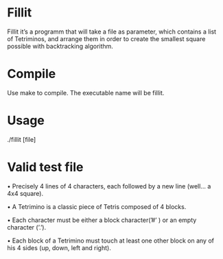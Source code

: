 # Fillit
Fillit it’s a programm that will take a file as parameter, which contains a list of Tetriminos, and arrange them in order to create the smallest square possible with backtracking algorithm.

# Compile
Use make to compile. The executable name will be fillit.

# Usage
./fillit [file]

# Valid test file
 • Precisely 4 lines of 4 characters, each followed by a new line (well... a 4x4 square).
 
 • A Tetrimino is a classic piece of Tetris composed of 4 blocks.
 
 • Each character must be either a block character(’#’ ) or an empty character (’.’).
 
 • Each block of a Tetrimino must touch at least one other block on any of his 4 sides (up, down, left and right).
